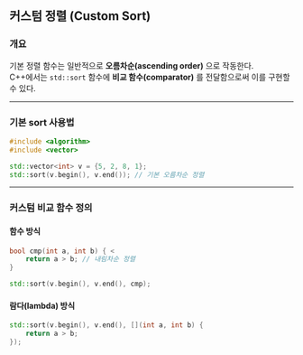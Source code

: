 ## 커스텀 정렬 (Custom Sort)

### 개요

기본 정렬 함수는 일반적으로 **오름차순(ascending order)** 으로 작동한다.  
C++에서는 `std::sort` 함수에 **비교 함수(comparator)** 를 전달함으로써 이를 구현할 수 있다.

---

### 기본 sort 사용법

```cpp
#include <algorithm>
#include <vector>

std::vector<int> v = {5, 2, 8, 1};
std::sort(v.begin(), v.end()); // 기본 오름차순 정렬
```

---

### 커스텀 비교 함수 정의

#### 함수 방식

```cpp
bool cmp(int a, int b) { <
    return a > b; // 내림차순 정렬
}

std::sort(v.begin(), v.end(), cmp);
```

#### 람다(lambda) 방식 

```cpp
std::sort(v.begin(), v.end(), [](int a, int b) {
    return a > b;
});
```
